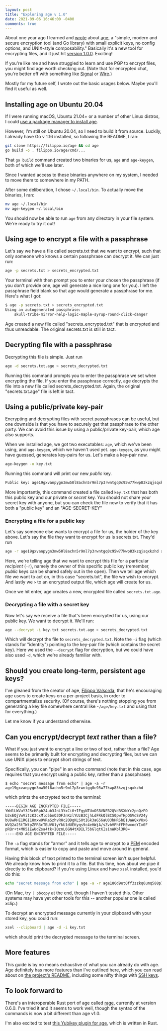 ```yaml
---
layout: post
title: "Exploring age v 1.0"
date: 2021-09-06 16:46:00 -0400
comments: true
---
```


About one year ago I learned and [wrote](https://sts10.github.io/2020/09/08/exploring-age-and-rage.html) about [age](https://github.com/FiloSottile/age), a "simple, modern and secure encryption tool (and Go library) with small explicit keys, no config options, and UNIX-style composability." Basically it's a new tool for encrypting files, and it just hit [version 1.0.0](https://github.com/FiloSottile/age/releases/tag/v1.0.0). Exciting!

If you're like me and have struggled to learn and use PGP to encrypt files, you might find age worth checking out. (Note that for encrypted chat, you're better off with something like [Signal](https://www.signal.org/) or [Wire](https://wire.com/en/).)

Mostly for my future self, I wrote out the basic usages below. Maybe you'll find it useful as well.

## Installing age on Ubuntu 20.04

If I were running macOS, Ubuntu 21.04+ or a number of other Linux distros, I could [use a package manager to install age](https://github.com/FiloSottile/age#installation).

However, I'm still on Ubuntu 20.04, so I need to build it from source. Luckily, I already have Go v 1.16 installed, so following the README, I ran:

```bash
git clone https://filippo.io/age && cd age
go build -o . filippo.io/age/cmd/...
```

That `go build` command created two binaries for us, `age` and `age-keygen`, both of which we'll use later.

Since I wanted access to these binaries anywhere on my system, I needed to move them to somewhere in my PATH.

After some deliberation, I chose `~/.local/bin`. To actually move the binaries, I ran:

```bash
mv age ~/.local/bin
mv age-keygen ~/.local/bin
```

You should now be able to run `age` from any directory in your file system. We're ready to try it out!

## Using age to encrypt a file with a passphrase 

Let's say we have a file called secrets.txt that we want to encrypt, such that only someone who knows a certain passphrase can decrypt it. We can just run:

```bash
age -p secrets.txt > secrets_encrypted.txt
```

Your terminal with then prompt you to enter your chosen the passphrase (if you don't provide one, age will generate a nice long one for you). I left the passphrase field blank so that age would generate a passphrase for me. Here's what I got:

```bash
$ age -p secrets.txt > secrets_encrypted.txt
Using an autogenerated passphrase:
    skull-tribe-mirror-help-logic-maple-syrup-round-click-danger
```

Age created a new file called "secrets_encrypted.txt" that is encrypted and thus unreadable. The original secrets.txt is still in tact. 

## Decrypting file with a passphrase

Decrypting this file is simple. Just run 

```bash
age -d secrets.txt.age > secrets_decrypted.txt
```

Running this command prompts you to enter the passphrase we set when encrypting the file. If you enter the passphrase correctly, age decrypts the file into a new file called secrets_decrypted.txt. Again, the original "secrets.txt.age" file is left in tact.

## Using a public/private key-pair

Encrypting and decrypting files with secret passphrases can be useful, but one downside is that you have to securely get that passphrase to the other party. We can avoid this issue by using a public/private key-pair, which age also supports. 

When we installed age, we got two executables: `age`, which we've been using, and `age-keygen`, which we haven't used yet. `age-keygen`, as you might have guessed, generates key-pairs for us. Let's make a key-pair now.

```bash
age-keygen -o key.txt
```

Running this command will print our new _public_ key. 

```txt
Public key: age19gxvanpygn3mw50l8achn5r9ml7p3rwntgq0c95w77kwp83kzqjsqxkzhd
```

More importantly, this command created a file called `key.txt` that has both this public key and our private or _secret_ key. You should not share your secret key with anyone, but you can check the file now to verify that it has both a "public key" and an "AGE-SECRET-KEY"

### Encrypting a file for a public key 

Let's say someone else wants to encrypt a file for us, the holder of the key above. Let's say the file they want to encrypt for us is secrets.txt. They'd run 

```bash
age -r age19gxvanpygn3mw50l8achn5r9ml7p3rwntgq0c95w77kwp83kzqjsqxkzhd secrets.txt > secrets.txt.age
```

Here, we're telling age that we want to encrypt this file for a particular _recipient_ (`-r`), namely the owner of this specific public key (remember, _public_ keys can be shared safely out in the open). Then we tell age which file we want to act on, in this case "secrets.txt", the file we wish to encrypt. And lastly we `>` to an encrypted output file, which age will create for us. 

Once we hit enter, age creates a new, encrypted file called `secrets.txt.age`.

### Decrypting a file with a secret key

Now let's say we receive a file that's been encrypted for us, using our public key. We want to decrypt it. We'll run:

```bash
age --decrypt -i key.txt secrets.txt.age > secrets_decrypted.txt
```

Which will decrypt the file to `secrets_decrypted.txt`. Note the `-i` flag (which stands for "identity") pointing to the key-pair file (which contains the secret key). Here we used the `--decrypt` flag for decryption, but we could have also used `-d`, which we're already familiar with. 

## Should you create long-term, persistent age keys?

I've gleaned from the creator of age, [Filippo Valsorda](https://twitter.com/FiloSottile), that he's encouraging age users to create keys on a per-project basis, in order to compartmentalize security. (Of course, there's nothing stopping you from generating a key file somewhere central like `~/age/key.txt` and using that for everything.) 

Let me know if you understand otherwise.

## Can you encrypt/decrypt _text_ rather than a file?

What if you just want to encrypt a line or two of text, rather than a file? Age seems to be primarily built for encrypting and decrypting files, but we can use UNIX pipes to encrypt short strings of text.

Specifically, you can "pipe" in an echo command (note that in this case, age requires that you encrypt using a public key, rather than a passphrase):

```
$ echo "secret message from echo" | age -a -r age19gxvanpygn3mw50l8achn5r9ml7p3rwntgq0c95w77kwp83kzqjsqxkzhd
```

which prints the encrypted text to the terminal:

```txt
-----BEGIN AGE ENCRYPTED FILE-----
YWdlLWVuY3J5cHRpb24ub3JnL3YxCi0+IFgyNTUxOSBVNFB2QVdBSXNYc2pnQzFO
b2xEQjVwVitzK3cxMlo5bnQ3OFJnKzlYUzB3CjhLdFRkQlBCS0pwTHpQSVdSV24y
bU8wRHE1RGI1UmxwOVRaSzhvRHc2ODgKLS0tIGk3aG56aU03bHRSbE1UaWQxVUx6
WVQ2a25tTWtpZFR3cTBUVU1yYkU1dUEKyqs9c4eHWjA/sZvbVPhfFMSwxooYIx0F
pRQr+t+MK5iEwUdZsa4tk+IQznL6GN4tXDIL75bGlqtKIsinWKbl3R0=
-----END AGE ENCRYPTED FILE-----
```

The `-a` flag stands for "armor" and it tells age to encrypt to a [PEM](https://en.wikipedia.org/wiki/Privacy-Enhanced_Mail) encoded format, which is easier to copy and paste and move around in general. 

Having this block of text printed to the terminal screen isn't super helpful. We already know how to print it to a file. But this time, how about we pipe it directly to the clipboard? If you're using Linux and have `xsel` installed, you'd do this:

```bash
echo "secret message from echo" | age -a -r age180d9ut0ff3zzkq6umq588p7zlqqetuf8nhxxfhsysmg4hjyt55lsjraysp | xsel --clipboard
```

(On Mac, try `| pbcopy` at the end, though I haven't tested this. Other systems may have yet other tools for this -- another popular one is called xclip.)

To decrypt an encrypted message currently in your clipboard with your stored key, you could run:

```bash
xsel --clipboard | age -d -i key.txt
```

which should print the decrypted message to the terminal screen.

## More features

This guide is by no means exhaustive of what you can already do with age. Age definitely has more features than I've outlined here, which you can read about on [the project's README](https://github.com/FiloSottile/age#readme), including some nifty things with [SSH keys](https://github.com/FiloSottile/age#ssh-keys).

## To look forward to 

There's an interoperable Rust port of age called [rage](https://github.com/str4d/rage/), currently at version 0.6.0. I've tried it and it seems to work well, though the syntax of the commands is now a bit different than age v1.0.

I'm also excited to test [this Yubikey plugin for age](https://github.com/str4d/age-plugin-yubikey), which is written in Rust.
